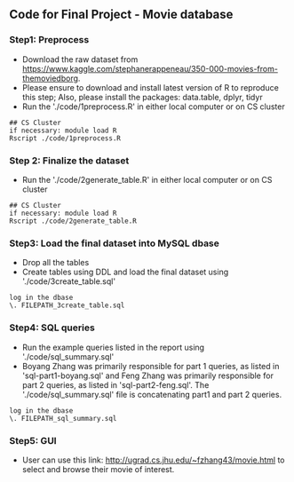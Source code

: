 ##  Code for Final Project - Movie database

### Step1: Preprocess
* Download the raw dataset from https://www.kaggle.com/stephanerappeneau/350-000-movies-from-themoviedborg.
* Please ensure to download and install latest version of R to reproduce this step; Also, please install the packages: data.table, dplyr, tidyr
* Run the './code/1preprocess.R' in either local computer or on CS cluster
```
## CS Cluster
if necessary: module load R
Rscript ./code/1preprocess.R
```

### Step 2: Finalize the dataset
* Run the './code/2generate_table.R' in either local computer or on CS cluster
```
## CS Cluster
if necessary: module load R
Rscript ./code/2generate_table.R
```
### Step3: Load the final dataset into MySQL dbase
* Drop all the tables
* Create tables using DDL and load the final dataset using './code/3create_table.sql'
```
log in the dbase
\. FILEPATH_3create_table.sql
```

### Step4: SQL queries
* Run the example queries listed in the report using './code/sql_summary.sql'
* Boyang Zhang was primarily responsible for part 1 queries, as listed in 'sql-part1-boyang.sql' and Feng Zhang was primarily responsible for part 2 queries, as listed in 'sql-part2-feng.sql'. The './code/sql_summary.sql' file is concatenating part1 and part 2 queries.
```
log in the dbase
\. FILEPATH_sql_summary.sql
```

### Step5: GUI
* User can use this link: http://ugrad.cs.jhu.edu/~fzhang43/movie.html to select and browse their movie of interest.
